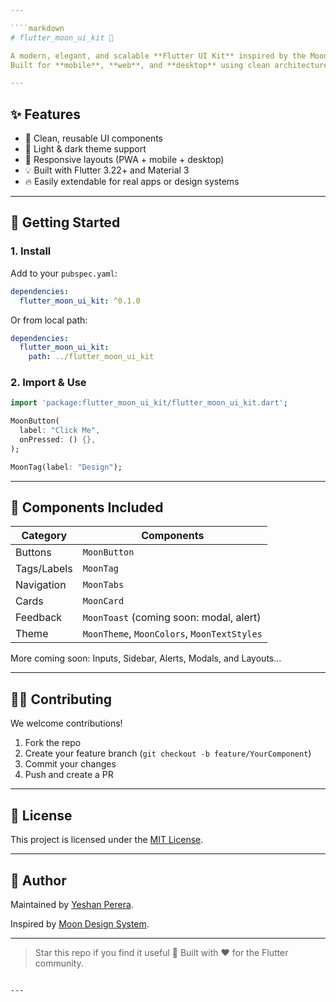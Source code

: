 ```yaml
---

````markdown
# flutter_moon_ui_kit 🌙

A modern, elegant, and scalable **Flutter UI Kit** inspired by the Moon design system.  
Built for **mobile**, **web**, and **desktop** using clean architecture, responsive layouts, and theming support.

---
```


## ✨ Features

- 🧩 Clean, reusable UI components
- 🎨 Light & dark theme support
- 📱 Responsive layouts (PWA + mobile + desktop)
- 💡 Built with Flutter 3.22+ and Material 3
- 🔥 Easily extendable for real apps or design systems

---

## 🚀 Getting Started

### 1. Install

Add to your `pubspec.yaml`:

```yaml
dependencies:
  flutter_moon_ui_kit: ^0.1.0
````

Or from local path:

```yaml
dependencies:
  flutter_moon_ui_kit:
    path: ../flutter_moon_ui_kit
```

### 2. Import & Use

```dart
import 'package:flutter_moon_ui_kit/flutter_moon_ui_kit.dart';

MoonButton(
  label: "Click Me",
  onPressed: () {},
);

MoonTag(label: "Design");
```

---

## 🧱 Components Included

| Category    | Components                                  |
|-------------|---------------------------------------------|
| Buttons     | `MoonButton`                                |
| Tags/Labels | `MoonTag`                                   |
| Navigation  | `MoonTabs`                                  |
| Cards       | `MoonCard`                                  |
| Feedback    | `MoonToast` (coming soon: modal, alert)     |
| Theme       | `MoonTheme`, `MoonColors`, `MoonTextStyles` |

More coming soon: Inputs, Sidebar, Alerts, Modals, and Layouts...

---

## 🧑‍💻 Contributing

We welcome contributions!

1. Fork the repo
2. Create your feature branch (`git checkout -b feature/YourComponent`)
3. Commit your changes
4. Push and create a PR

---

## 📄 License

This project is licensed under the [MIT License](LICENSE).

---

## 🙌 Author

Maintained by [Yeshan Perera](https://github.com/yeshanperera).

Inspired by [Moon Design System](https://moon.io).

---

> Star this repo if you find it useful 💫
> Built with ❤️ for the Flutter community.

```

---